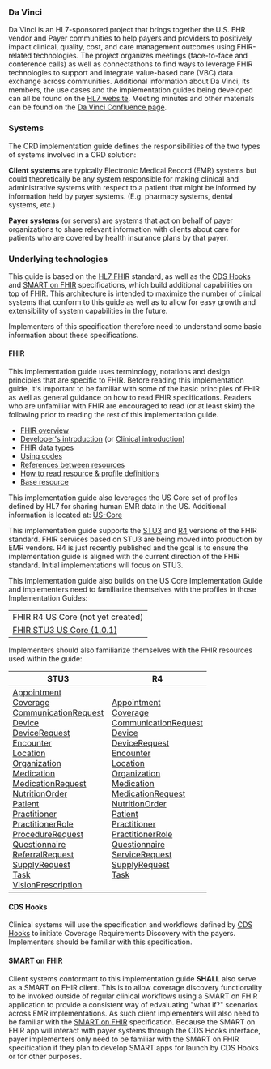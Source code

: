 ### Da Vinci
Da Vinci is an HL7-sponsored project that brings together the U.S. EHR vendor and Payer communities to help payers and providers to positively impact clinical, quality, cost, and care management outcomes using FHIR-related technologies.  The project organizes meetings (face-to-face and conference calls) as well as connectathons to find ways to leverage FHIR technologies to support and integrate value-based care (VBC) data exchange across communities.  Additional information about Da Vinci, its members, the use cases and the implementation guides being developed can all be found on the [HL7 website](http://www.hl7.org/about/davinci).  Meeting minutes and other materials can be found on the [Da Vinci Confluence page](https://confluence.hl7.org/display/DVP).

### Systems
The CRD implementation guide defines the responsibilities of the two types of systems involved in a CRD solution:

**Client systems** are typically Electronic Medical Record (EMR) systems but could theoretically be any system responsible for making clinical and administrative systems with respect to a patient that might be informed by information held by payer systems.  (E.g. pharmacy systems, dental systems, etc.)

**Payer systems** (or servers) are systems that act on behalf of payer organizations to share relevant information with clients about care for patients who are covered by health insurance plans by that payer.

### Underlying technologies

This guide is based on the [HL7 FHIR]({{site.data.fhir.path}}index.html) standard, as well as the [CDS Hooks](https://cds-hooks.hl7.org) and [SMART on FHIR](http://hl7.org/fhir/smart-app-launch) specifications, which build additional capabilities on top of FHIR.  This architecture is intended to maximize the number of clinical systems that conform to this guide as well as to allow for easy growth and extensibility of system capabilities in the future.

Implementers of this specification therefore need to understand some basic information about these specifications.


#### FHIR

This implementation guide uses terminology, notations and design principles that are
specific to FHIR.  Before reading this implementation guide, it's important to be familiar with some of the basic principles of FHIR as well
as general guidance on how to read FHIR specifications.  Readers who are unfamiliar with FHIR are encouraged to read (or at least skim) the following
prior to reading the rest of this implementation guide.

* [FHIR overview]({{site.data.fhir.path}}overview.html)
* [Developer's introduction]({{site.data.fhir.path}}overview-dev.html) (or [Clinical introduction]({{site.data.fhir.path}}overview-clinical.html))
* [FHIR data types]({{site.data.fhir.path}}datatypes.html)
* [Using codes]({{site.data.fhir.path}}terminologies.html)
* [References between resources]({{site.data.fhir.path}}references.html)
* [How to read resource & profile definitions]({{site.data.fhir.path}}formats.html)
* [Base resource]({{site.data.fhir.path}}resource.html)

This implementation guide also leverages the US Core set of profiles defined by HL7 for sharing human EMR data in the US.  Additional information is located at: [US-Core]({{site.data.fhir.path}}hooks.html#us-core)

This implementation guide supports the [STU3](http://hl7.org/fhir/STU3) and [R4]({{site.data.fhir.path}}index.html) versions of the FHIR standard. FHIR services based on STU3 are being moved into production by EMR vendors. R4 is just recently published and the goal is to ensure the implementation guide is aligned with the current direction of the FHIR standard. Initial implementations will focus on STU3.

This implementation guide also builds on the US Core Implementation Guide and implementers need to familiarize themselves with the profiles in those Implementation Guides:
<table>
  <tr>
    <td>FHIR R4 US Core (not yet created)</td>
  </tr>
  <tr>
    <td><a href="http://hl7.org/fhir/us/core/1.0.1">FHIR STU3 US Core (1.0.1)</a></td>
  </tr>
</table>


Implementers should also familiarize themselves with the FHIR resources used within the guide:

<table>
  <thead>
    <tr>
      <th>STU3</th>
      <th>R4</th>
    </tr>
  </thead>
  <tr>
    <td>
      <a href="http://hl7.org/fhir/STU3/appointment.html">Appointment</a><br/>
      <a href="http://hl7.org/fhir/STU3/coverage.html">Coverage</a><br/>
      <a href="http://hl7.org/fhir/STU3/communicationrequest.html">CommunicationRequest</a><br/>
      <a href="http://hl7.org/fhir/STU3/device.html">Device</a><br/>
      <a href="http://hl7.org/fhir/STU3/devicerequest.html">DeviceRequest</a><br/>
      <a href="http://hl7.org/fhir/STU3/encounter.html">Encounter</a><br/>
      <a href="http://hl7.org/fhir/STU3/location.html">Location</a><br/>
      <a href="http://hl7.org/fhir/STU3/organization.html">Organization</a><br/>
      <a href="http://hl7.org/fhir/STU3/medication.html">Medication</a><br/>
      <a href="http://hl7.org/fhir/STU3/medicationrequest.html">MedicationRequest</a><br/>
      <a href="http://hl7.org/fhir/STU3/nutritionorder.html">NutritionOrder</a><br/>
      <a href="http://hl7.org/fhir/STU3/patient.html">Patient</a><br/>
      <a href="http://hl7.org/fhir/STU3/practitioner.html">Practitioner</a><br/>
      <a href="http://hl7.org/fhir/STU3/practitionerrole.html">PractitionerRole</a><br/>
      <a href="http://hl7.org/fhir/STU3/procedurerequest.html">ProcedureRequest</a><br/>
      <a href="http://hl7.org/fhir/STU3/questionnaire.html">Questionnaire</a><br/>
      <a href="http://hl7.org/fhir/STU3/referralrequest.html">ReferralRequest</a><br/>
      <a href="http://hl7.org/fhir/STU3/supplyrequest.html">SupplyRequest</a><br/>
      <a href="http://hl7.org/fhir/STU3/task.html">Task</a><br/>
      <a href="http://hl7.org/fhir/STU3/visionprescription.html">VisionPrescription</a>
    </td>
    <td>
      <a href="{{site.data.fhir.path}}appointment.html">Appointment</a><br/>
      <a href="{{site.data.fhir.path}}coverage.html">Coverage</a><br/>
      <a href="{{site.data.fhir.path}}communicationrequest.html">CommunicationRequest</a><br/>
      <a href="{{site.data.fhir.path}}device.html">Device</a><br/>
      <a href="{{site.data.fhir.path}}devicerequest.html">DeviceRequest</a><br/>
      <a href="{{site.data.fhir.path}}encounter.html">Encounter</a><br/>
      <a href="{{site.data.fhir.path}}location.html">Location</a><br/>
      <a href="{{site.data.fhir.path}}organization.html">Organization</a><br/>
      <a href="{{site.data.fhir.path}}medication.html">Medication</a><br/>
      <a href="{{site.data.fhir.path}}medicationrequest.html">MedicationRequest</a><br/>
      <a href="{{site.data.fhir.path}}nutritionorder.html">NutritionOrder</a><br/>
      <a href="{{site.data.fhir.path}}patient.html">Patient</a><br/>
      <a href="{{site.data.fhir.path}}practitioner.html">Practitioner</a><br/>
      <a href="{{site.data.fhir.path}}practitionerrole.html">PractitionerRole</a><br/>
      <a href="{{site.data.fhir.path}}questionnaire.html">Questionnaire</a><br/>
      <a href="{{site.data.fhir.path}}servicerequest.html">ServiceRequest</a><br/>
      <a href="{{site.data.fhir.path}}supplyrequest.html">SupplyRequest</a><br/>
      <a href="{{site.data.fhir.path}}task.html">Task</a><br/>
    </td>
  </tr>
</table>

#### CDS Hooks
Clinical systems will use the specification and workflows defined by [CDS Hooks](https://cds-hooks.hl7.org) to initiate Coverage Requirements Discovery with the payers. Implementers should be familiar with this specification.


#### SMART on FHIR
Client systems conformant to this implementation guide **SHALL** also serve as a SMART on FHIR client.  This is to allow coverage discovery functionality to be invoked outside of regular clinical workflows using a SMART on FHIR application to provide a consistent way of edvaluating "what if?" scenarios across EMR implementations.  As such client implementers will also need to be familiar with the [SMART on FHIR](http://hl7.org/fhir/smart-app-launch) specification.  Because the SMART on FHIR app will interact with payer systems through the CDS Hooks interface, payer implementers only need to be familiar with the SMART on FHIR specification if they plan to develop SMART apps for launch by CDS Hooks or for other purposes.

